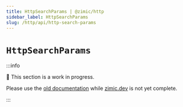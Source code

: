```yaml
---
title: HttpSearchParams | @zimic/http
sidebar_label: HttpSearchParams
slug: /http/api/http-search-params
---
```


# `HttpSearchParams`

:::info

🚧 This section is a work in progress.

Please use the [old documentation](https://github.com/zimicjs/zimic/wiki) while [zimic.dev](/) is not yet complete.

:::
